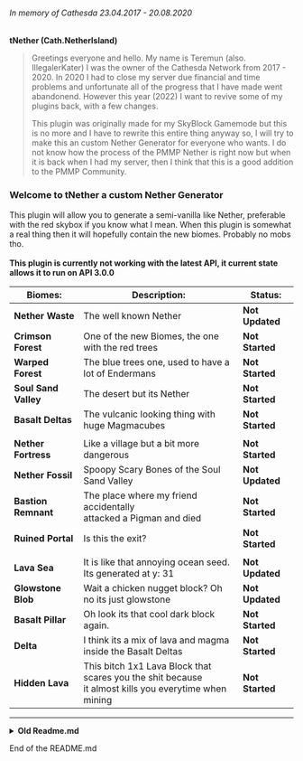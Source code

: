 ###### In memory of Cathesda 23.04.2017 - 20.08.2020 

**tNether (Cath.NetherIsland)**
> Greetings everyone and hello. My name is Teremun (also. IllegalerKater) I was 
> the owner of the Cathesda Network from 2017 - 2020. In 2020 I had to close my server
> due financial and time problems and unfortunate all of the progress that I have made
> went abandonend. However this year (2022) I want to revive some of my plugins back,
> with a few changes. 
> 
> This plugin was originally made for my SkyBlock Gamemode but this is no more and I
> have to rewrite this entire thing anyway so, I will try to make this an custom Nether
> Generator for everyone who wants. I do not know how the process of the PMMP Nether is right
> now but when it is back when I had my server, then I think that this is a good
> addition to the PMMP Community.

### Welcome to tNether a custom Nether Generator

This plugin will allow you to generate a semi-vanilla like Nether, preferable with the
red skybox if you know what I mean. When this plugin is somewhat a real thing then it will
hopefully contain the new biomes. Probably no mobs tho.
\
\
**This plugin is currently not working with the latest API, it current state allows
it to run on API 3.0.0**

| Biomes:              | Description:                                                                                             | Status:         |
|----------------------|----------------------------------------------------------------------------------------------------------|-----------------|
| **Nether Waste**     | The well known Nether                                                                                    | **Not Updated** |
| **Crimson Forest**   | One of the new Biomes, the one with the red trees                                                        | **Not Started** |
| **Warped Forest**    | The blue trees one, used to have a lot of Endermans                                                      | **Not Started** |
| **Soul Sand Valley** | The desert but its Nether                                                                                | **Not Started** |
| **Basalt Deltas**    | The vulcanic looking thing with huge Magmacubes                                                          | **Not Started** |
|                      |                                                                                                          |                 |
| **Nether Fortress**  | Like a village but a bit more dangerous                                                                  | **Not Started** |
| **Nether Fossil**    | Spoopy Scary Bones of the Soul Sand Valley                                                               | **Not Updated** |
| **Bastion Remnant**  | The place where my friend accidentally <br/>attacked a Pigman and died                                   | **Not Started** |
| **Ruined Portal**    | Is this the exit?                                                                                        | **Not Started** |
|                      |                                                                                                          |                 |
| **Lava Sea**         | It is like that annoying ocean seed. Its generated at y: 31                                              | **Not Updated** |
| **Glowstone Blob**   | Wait a chicken nugget block? Oh no its just glowstone                                                    | **Not Updated** |
| **Basalt Pillar**    | Oh look its that cool dark block again.                                                                  | **Not Started** |
| **Delta**            | I think its a mix of lava and magma inside the Basalt Deltas                                             | **Not Started** |
| **Hidden Lava**      | This bitch 1x1 Lava Block that scares you the shit because<br/>it almost kills you everytime when mining | **Not Started** |

---
<details><summary><b>Old Readme.md</b></summary>
<p>

* Soulsand
* NetherOre
* Glowstone

Todo:

- [ ] Check if plugin is still neccessary
- [ ] Update Plugin to 4.0.0
- [ ] Update Author etc.
- [ ] Objects
  - [ ] Bone Structures
  - [ ] Nether House
  - [ ] Nether Totem
  - </p>
</details>

End of the README.md